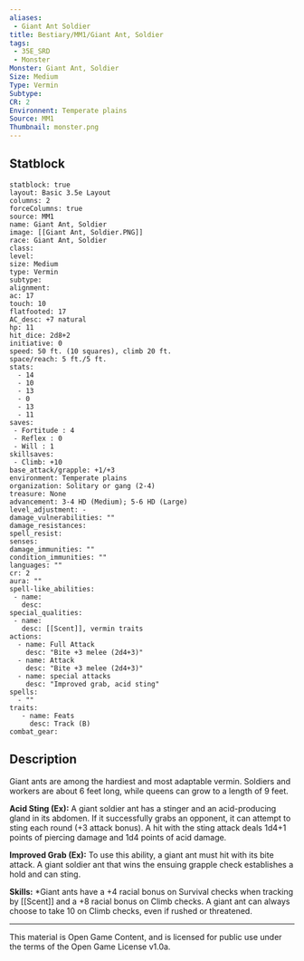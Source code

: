 ```yaml
---
aliases:
 - Giant Ant Soldier
title: Bestiary/MM1/Giant Ant, Soldier
tags: 
 - 35E_SRD
 - Monster
Monster: Giant Ant, Soldier
Size: Medium
Type: Vermin
Subtype: 
CR: 2
Environnent: Temperate plains
Source: MM1
Thumbnail: monster.png
---
```


## Statblock

```statblock
statblock: true
layout: Basic 3.5e Layout
columns: 2
forceColumns: true
source: MM1 
name: Giant Ant, Soldier
image: [[Giant Ant, Soldier.PNG]]
race: Giant Ant, Soldier
class: 
level: 
size: Medium
type: Vermin
subtype: 
alignment: 
ac: 17
touch: 10
flatfooted: 17
AC_desc: +7 natural
hp: 11
hit_dice: 2d8+2
initiative: 0
speed: 50 ft. (10 squares), climb 20 ft.
space/reach: 5 ft./5 ft.
stats:
  - 14
  - 10
  - 13
  - 0
  - 13
  - 11
saves:
 - Fortitude : 4
 - Reflex : 0
 - Will : 1
skillsaves:
 - Climb: +10
base_attack/grapple: +1/+3
environment: Temperate plains
organization: Solitary or gang (2-4)
treasure: None
advancement: 3-4 HD (Medium); 5-6 HD (Large)
level_adjustment: -
damage_vulnerabilities: ""
damage_resistances: 
spell_resist: 
senses: 
damage_immunities: ""
condition_immunities: ""
languages: ""
cr: 2
aura: ""
spell-like_abilities:
 - name: 
   desc: 
special_qualities:
 - name:
   desc: [[Scent]], vermin traits
actions:
  - name: Full Attack
    desc: "Bite +3 melee (2d4+3)"
  - name: Attack
    desc: "Bite +3 melee (2d4+3)"
  - name: special attacks
    desc: "Improved grab, acid sting"
spells:
  - ""
traits:
   - name: Feats
     desc: Track (B)
combat_gear:  
```

## Description



Giant ants are among the hardiest and most adaptable vermin. Soldiers and workers are about 6 feet long, while queens can grow to a length of 9 feet.


**Acid Sting (Ex):** A giant soldier ant has a stinger and an acid-producing gland in its abdomen. If it successfully grabs an opponent, it can attempt to sting each round (+3 attack bonus). A hit with the sting attack deals 1d4+1 points of piercing damage and 1d4 points of acid damage.


**Improved Grab (Ex):** To use this ability, a giant ant must hit with its bite attack. A giant soldier ant that wins the ensuing grapple check establishes a hold and can sting.


**Skills:** *Giant ants have a +4 racial bonus on Survival checks when tracking by [[Scent]] and a +8 racial bonus on Climb checks. A giant ant can always choose to take 10 on Climb checks, even if rushed or threatened.

---

This material is Open Game Content, and is licensed for public use under the terms of the Open Game License v1.0a.
